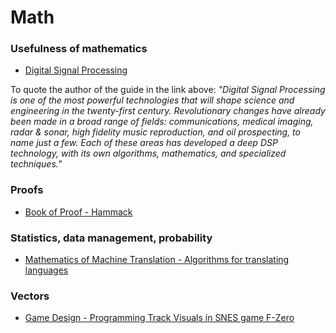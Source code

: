 # Math

### Usefulness of mathematics

- [Digital Signal Processing](http://www.dspguide.com/pdfbook.htm)

To quote the author of the guide in the link above: *"Digital Signal Processing is one of the most powerful technologies that will shape science and engineering in the twenty-first century. Revolutionary changes have already been made in a broad range of fields: communications, medical imaging, radar & sonar, high fidelity music reproduction, and oil prospecting, to name just a few. Each of these areas has developed a deep DSP technology, with its own algorithms, mathematics, and specialized techniques."*

### Proofs

- [Book of Proof - Hammack](http://www.people.vcu.edu/%7Erhammack/BookOfProof/index.html)

### Statistics, data management, probability

- [Mathematics of Machine Translation - Algorithms for translating languages]()

### Vectors

- [Game Design - Programming Track Visuals in SNES game F-Zero](http://meatfighter.com/fzerotruehorizons/)
